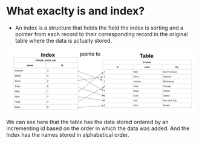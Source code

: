 # What exaclty is and index?

* An index is a structure that holds the field the index is sorting and a pointer from each record to their corresponding record in the original table where the data is actually stored.

![Index points to original table](./images/index_points_to_table.webp)

We can see here that the table has the data stored ordered by an incrementing id based on the order in which the data was added. And the Index has the names stored in alphabetical order.